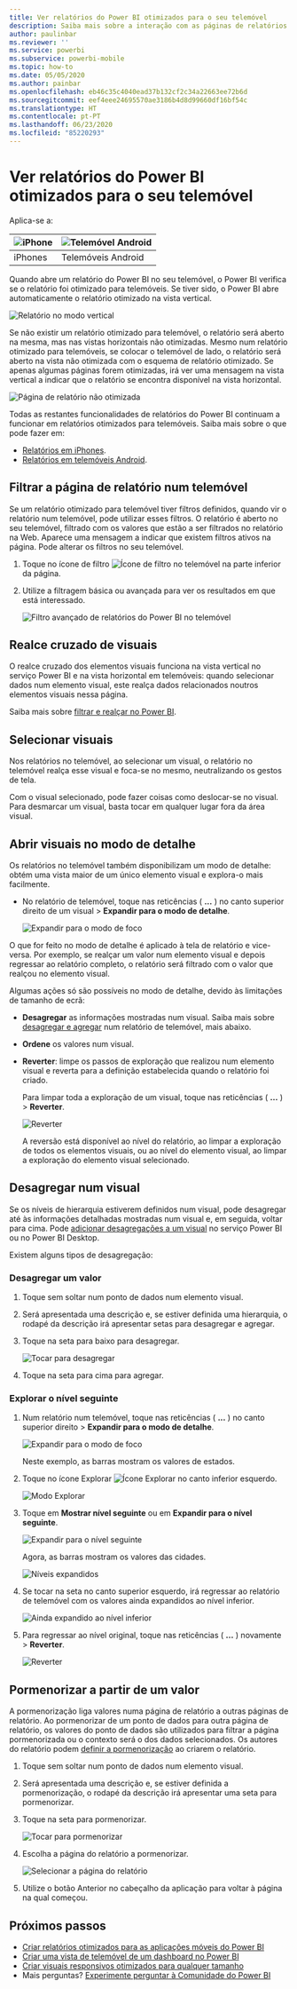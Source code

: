 ```yaml
---
title: Ver relatórios do Power BI otimizados para o seu telemóvel
description: Saiba mais sobre a interação com as páginas de relatórios otimizadas para visualização nas aplicações móveis do Power BI.
author: paulinbar
ms.reviewer: ''
ms.service: powerbi
ms.subservice: powerbi-mobile
ms.topic: how-to
ms.date: 05/05/2020
ms.author: painbar
ms.openlocfilehash: eb46c35c4040ead37b132cf2c34a22663ee72b6d
ms.sourcegitcommit: eef4eee24695570ae3186b4d8d99660df16bf54c
ms.translationtype: HT
ms.contentlocale: pt-PT
ms.lasthandoff: 06/23/2020
ms.locfileid: "85220293"
---
```

# <a name="view-power-bi-reports-optimized-for-your-phone"></a>Ver relatórios do Power BI otimizados para o seu telemóvel

Aplica-se a:

| ![iPhone](./media/mobile-apps-view-phone-report/ios-logo-40-px.png) | ![Telemóvel Android](./media/mobile-apps-view-phone-report/android-logo-40-px.png) |
|:--- |:--- |
| iPhones |Telemóveis Android |

Quando abre um relatório do Power BI no seu telemóvel, o Power BI verifica se o relatório foi otimizado para telemóveis. Se tiver sido, o Power BI abre automaticamente o relatório otimizado na vista vertical.

![Relatório no modo vertical](./media/mobile-apps-view-phone-report/07-power-bi-phone-report-portrait.png)

Se não existir um relatório otimizado para telemóvel, o relatório será aberto na mesma, mas nas vistas horizontais não otimizadas. Mesmo num relatório otimizado para telemóveis, se colocar o telemóvel de lado, o relatório será aberto na vista não otimizada com o esquema de relatório otimizado. Se apenas algumas páginas forem otimizadas, irá ver uma mensagem na vista vertical a indicar que o relatório se encontra disponível na vista horizontal.

![Página de relatório não otimizada](./media/mobile-apps-view-phone-report/06-power-bi-phone-report-page-not-optimized.png)

Todas as restantes funcionalidades de relatórios do Power BI continuam a funcionar em relatórios otimizados para telemóveis. Saiba mais sobre o que pode fazer em:

* [Relatórios em iPhones](mobile-reports-in-the-mobile-apps.md). 
* [Relatórios em telemóveis Android](mobile-reports-in-the-mobile-apps.md).

## <a name="filter-the-report-page-on-a-phone"></a>Filtrar a página de relatório num telemóvel
Se um relatório otimizado para telemóvel tiver filtros definidos, quando vir o relatório num telemóvel, pode utilizar esses filtros. O relatório é aberto no seu telemóvel, filtrado com os valores que estão a ser filtrados no relatório na Web. Aparece uma mensagem a indicar que existem filtros ativos na página. Pode alterar os filtros no seu telemóvel.

1. Toque no ícone de filtro ![Ícone de filtro no telemóvel](./media/mobile-apps-view-phone-report/power-bi-phone-filter-icon.png) na parte inferior da página.

2. Utilize a filtragem básica ou avançada para ver os resultados em que está interessado.
   
    ![Filtro avançado de relatórios do Power BI no telemóvel](./media/mobile-apps-view-phone-report/power-bi-iphone-advanced-filter-toronto.png)

## <a name="cross-highlight-visuals"></a>Realce cruzado de visuais
O realce cruzado dos elementos visuais funciona na vista vertical no serviço Power BI e na vista horizontal em telemóveis: quando selecionar dados num elemento visual, este realça dados relacionados noutros elementos visuais nessa página.

Saiba mais sobre [filtrar e realçar no Power BI](../../create-reports/power-bi-reports-filters-and-highlighting.md).

## <a name="select-visuals"></a>Selecionar visuais
Nos relatórios no telemóvel, ao selecionar um visual, o relatório no telemóvel realça esse visual e foca-se no mesmo, neutralizando os gestos de tela.

Com o visual selecionado, pode fazer coisas como deslocar-se no visual. Para desmarcar um visual, basta tocar em qualquer lugar fora da área visual.

## <a name="open-visuals-in-focus-mode"></a>Abrir visuais no modo de detalhe
Os relatórios no telemóvel também disponibilizam um modo de detalhe: obtém uma vista maior de um único elemento visual e explora-o mais facilmente.

* No relatório de telemóvel, toque nas reticências ( **...** ) no canto superior direito de um visual > **Expandir para o modo de detalhe**.
  
    ![Expandir para o modo de foco](media/mobile-apps-view-phone-report/power-bi-phone-report-focus-mode.png)

O que for feito no modo de detalhe é aplicado à tela de relatório e vice-versa. Por exemplo, se realçar um valor num elemento visual e depois regressar ao relatório completo, o relatório será filtrado com o valor que realçou no elemento visual.

Algumas ações só são possíveis no modo de detalhe, devido às limitações de tamanho de ecrã:

* **Desagregar** as informações mostradas num visual. Saiba mais sobre [desagregar e agregar](mobile-apps-view-phone-report.md#drill-down-in-a-visual) num relatório de telemóvel, mais abaixo.
* **Ordene** os valores num visual.
* **Reverter**: limpe os passos de exploração que realizou num elemento visual e reverta para a definição estabelecida quando o relatório foi criado.
  
    Para limpar toda a exploração de um visual, toque nas reticências ( **...** ) > **Reverter**.
  
    ![Reverter](media/mobile-apps-view-phone-report/power-bi-phone-report-revert-levels.png)
  
    A reversão está disponível ao nível do relatório, ao limpar a exploração de todos os elementos visuais, ou ao nível do elemento visual, ao limpar a exploração do elemento visual selecionado.   

## <a name="drill-down-in-a-visual"></a>Desagregar num visual
Se os níveis de hierarquia estiverem definidos num visual, pode desagregar até às informações detalhadas mostradas num visual e, em seguida, voltar para cima. Pode [adicionar desagregações a um visual](../end-user-drill.md) no serviço Power BI ou no Power BI Desktop.

Existem alguns tipos de desagregação:

### <a name="drill-down-on-a-value"></a>Desagregar um valor
1. Toque sem soltar num ponto de dados num elemento visual.
2. Será apresentada uma descrição e, se estiver definida uma hierarquia, o rodapé da descrição irá apresentar setas para desagregar e agregar.
3. Toque na seta para baixo para desagregar.

    ![Tocar para desagregar](media/mobile-apps-view-phone-report/report-drill-down.png)
    
4. Toque na seta para cima para agregar.

### <a name="drill-to-next-level"></a>Explorar o nível seguinte
1. Num relatório num telemóvel, toque nas reticências ( **...** ) no canto superior direito > **Expandir para o modo de detalhe**.
   
    ![Expandir para o modo de foco](media/mobile-apps-view-phone-report/power-bi-phone-report-focus-mode.png)
   
    Neste exemplo, as barras mostram os valores de estados.
2. Toque no ícone Explorar ![Ícone Explorar](./media/mobile-apps-view-phone-report/power-bi-phone-report-explore-icon.png) no canto inferior esquerdo.
   
    ![Modo Explorar](./media/mobile-apps-view-phone-report/power-bi-phone-report-explore-mode.png)
3. Toque em **Mostrar nível seguinte** ou em **Expandir para o nível seguinte**.
   
    ![Expandir para o nível seguinte](./media/mobile-apps-view-phone-report/power-bi-phone-report-expand-levels.png)
   
    Agora, as barras mostram os valores das cidades.
   
    ![Níveis expandidos](./media/mobile-apps-view-phone-report/power-bi-phone-report-expanded-levels.png)
4. Se tocar na seta no canto superior esquerdo, irá regressar ao relatório de telemóvel com os valores ainda expandidos ao nível inferior.
   
    ![Ainda expandido ao nível inferior](./media/mobile-apps-view-phone-report/power-bi-back-to-phone-report-expanded-levels.png)
5. Para regressar ao nível original, toque nas reticências ( **...** ) novamente > **Reverter**.
   
    ![Reverter](media/mobile-apps-view-phone-report/power-bi-phone-report-revert-levels.png)

## <a name="drill-through-from-a-value"></a>Pormenorizar a partir de um valor
A pormenorização liga valores numa página de relatório a outras páginas de relatório. Ao pormenorizar de um ponto de dados para outra página de relatório, os valores do ponto de dados são utilizados para filtrar a página pormenorizada ou o contexto será o dos dados selecionados.
Os autores do relatório podem [definir a pormenorização](https://docs.microsoft.com/power-bi/desktop-drillthrough) ao criarem o relatório.

1. Toque sem soltar num ponto de dados num elemento visual.
2. Será apresentada uma descrição e, se estiver definida a pormenorização, o rodapé da descrição irá apresentar uma seta para pormenorizar.
3. Toque na seta para pormenorizar.

    ![Tocar para pormenorizar](media/mobile-apps-view-phone-report/report-drill-through1.png)

4. Escolha a página do relatório a pormenorizar.

    ![Selecionar a página do relatório](media/mobile-apps-view-phone-report/report-drill-through2.png)

5. Utilize o botão Anterior no cabeçalho da aplicação para voltar à página na qual começou.


## <a name="next-steps"></a>Próximos passos
* [Criar relatórios otimizados para as aplicações móveis do Power BI](../../create-reports/desktop-create-phone-report.md)
* [Criar uma vista de telemóvel de um dashboard no Power BI](../../create-reports/service-create-dashboard-mobile-phone-view.md)
* [Criar visuais responsivos otimizados para qualquer tamanho](../../visuals/power-bi-report-visualizations.md)
* Mais perguntas? [Experimente perguntar à Comunidade do Power BI](https://community.powerbi.com/)
